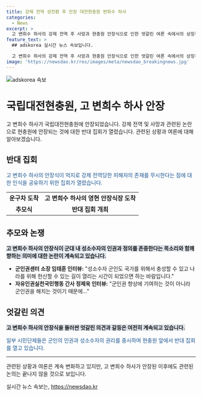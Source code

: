 ```yaml
---
title: 강제 전역 성전환 후 안장 대전현충원 변희수 하사
categories:
  - News
excerpt: >
  고 변희수 하사의 강제 전역 후 사망과 현충원 안장식으로 인한 엇갈린 여론 속에서의 상징적인 추모식. 국가인권위원회의 재심 권고에 따라 3년여 만에 순직을 인정받은 변 하사는 성전환 후 강제 전역 조치를 받았고, 그로 인한 사망은 논란을 낳았다. 성소수자 군인의 군대 내 성별 선택 자유에 대한 엇갈린 여론과 변 하사의 안장에 반대하는 집회가 열리는 가운데, 군인권 센터 소장과 시민단체 간의 의견차가 두드러지고 있다.
feature_text: >
  ## adskorea 실시간 뉴스 속보입니다.

  고 변희수 하사의 강제 전역 후 사망과 현충원 안장식으로 인한 엇갈린 여론 속에서의 상징적인 추모식. 국가인권위원회의 재심 권고에 따라 3년여 만에 순직을 인정받은 변 하사는 성전환 후 강제 전역 조치를 받았고, 그로 인한 사망은 논란을 낳았다. 성소수자 군인의 군대 내 성별 선택 자유에 대한 엇갈린 여론과 변 하사의 안장에 반대하는 집회가 열리는 가운데, 군인권 센터 소장과 시민단체 간의 의견차가 두드러지고 있다.
image: 'https://newsdao.kr/res/images/meta/newsdao_breakingnews.jpg'
---
```


<p><img src="https://newsdao.kr/res/images/meta/newsdao_breakingnews.jpg" alt="adskorea 속보" /></p>

<h1>국립대전현충원, 고 변희수 하사 안장</h1>

<p data-ke-size="size16">고 변희수 하사가 국립대전현충원에 안장되었습니다. 강제 전역 및 사망과 관련된 논란으로 현충원에 안장되는 것에 대한 반대 집회가 열렸습니다. 관련된 상황과 여론에 대해 알아보겠습니다.</p>

<h2 data-ke-size="size26">반대 집회</h2>

<p><span style="color: #1a5490;">고 변희수 하사의 안장식이 억지로 강제 전역당한 피해자의 존재를 무시한다는 점에 대한 인식을 공유하기 위한 집회가 열렸습니다.</span></p>

<table>
  <tr>
    <td style="text-align: center; height: 17px;"><b>운구차 도착</b></td>
    <td style="text-align: center; height: 17px;"><b>고 변희수 하사의 영현 안장식장 도착</b></td>
  </tr>
  <tr>
    <td style="text-align: center; height: 17px;"><b>추모식</b></td>
    <td style="text-align: center; height: 17px;"><b>반대 집회 개최</b></td>
  </tr>
</table>

<h2 data-ke-size="size26">추모와 논쟁</h2>

<p><b><span style="background-color: #21538527;">고 변희수 하사의 안장식이 군대 내 성소수자의 인권과 정의를 존중한다는 목소리와 함께 향하는 의미에 대한 논란이 계속되고 있습니다.</span></b></p>

<ul>
  <li><b>군인권센터 소장 임태훈 인터뷰:</b> "성소수자 군인도 국가를 위해서 충성할 수 있고 나라를 위해 헌신할 수 있는 길이 열리는 시간이 되었으면 하는 바람입니다."</li>
  <li><b>자유인권실천국민행동 간사 정제욱 인터뷰:</b> "군인권 향상에 기여하는 것이 아니라 군인권을 해치는 것이기 때문에…" </li>
</ul>

<h2 data-ke-size="size26">엇갈린 의견</h2>

<p><b><span style="background-color: #21538527;">고 변희수 하사의 안장식을 둘러싼 엇갈린 의견과 갈등은 여전히 계속되고 있습니다. </span></b></p>

<p><span style="color: #1a5490;">일부 시민단체들은 군인의 인권과 성소수자의 권리를 중시하며 현충원 앞에서 반대 집회를 열고 있습니다.</span></p>

<hr>

<p data-ke-size="size16">관련된 상황과 여론은 계속 변화하고 있지만, 고 변희수 하사가 안장된 이후에도 관련된 논의는 끝나지 않을 것으로 보입니다.</p>
실시간 뉴스 속보는, <a href="https://newsdao.kr" rel="dofollow">https://newsdao.kr</a>


